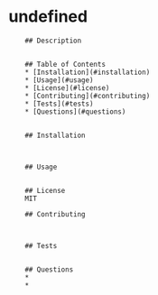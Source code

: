 #         undefined         

        ## Description
        

        ## Table of Contents
        * [Installation](#installation)
        * [Usage](#usage)
        * [License](#license) 
        * [Contributing](#contributing)
        * [Tests](#tests)
        * [Questions](#questions)
        
        
        ## Installation
        
        
        
        ## Usage
        
        
        ## License 
        MIT
        
        ## Contributing
        
        
        
        ## Tests
        
        
        ## Questions
        * 
        * 
        